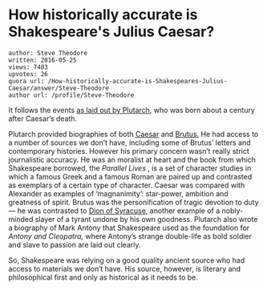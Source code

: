 # How historically accurate is Shakespeare's Julius Caesar?

	author: Steve Theodore
	written: 2016-05-25
	views: 7483
	upvotes: 26
	quora url: /How-historically-accurate-is-Shakespeares-Julius-Caesar/answer/Steve-Theodore
	author url: /profile/Steve-Theodore


It follows the events [as laid out by Plutarch](http://www.shakespeare-online.com/essays/fromhistorytostage.html), who was born about a century after Caesar’s death.

Plutarch provided biographies of both [Caesar](http://penelope.uchicago.edu/Thayer/E/Roman/Texts/Plutarch/Lives/Caesar*.html) and [Brutus.](http://penelope.uchicago.edu/Thayer/E/Roman/Texts/Plutarch/Lives/Brutus*.html) He had access to a number of sources we don’t have, including some of Brutus’ letters and contemporary histories. However his primary concern wasn’t really strict journalistic accuracy. He was an moralist at heart and the book from which Shakespeare borrowed, the _Parallel Lives_ , is a set of character studies in which a famous Greek and a famous Roman are paired up and contrasted as exemplars of a certain type of character. Caesar was compared with Alexander as examples of ‘magnanimity’: star-power, ambition and greatness of spirit. Brutus was the personification of tragic devotion to duty — he was contrasted to [Dion of Syracuse](https://en.wikipedia.org/wiki/Dion_of_Syracuse), another example of a nobly-minded slayer of a tyrant undone by his own goodness. Plutarch also wrote a biography of Mark Antony that Shakespeare used as the foundation for _Antony and Cleopatra,_ where Antony’s strange double-life as bold soldier and slave to passion are laid out clearly.

So, Shakespeare was relying on a good quality ancient source who had access to materials we don’t have. His source, however, is literary and philosophical first and only as historical as it needs to be.

